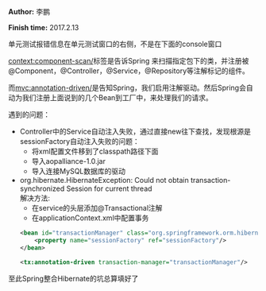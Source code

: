 **Author:** 李鹏   

**Finish time:** 2017.2.13    

单元测试报错信息在单元测试窗口的右侧，不是在下面的console窗口

<context:component-scan/>标签是告诉Spring 来扫描指定包下的类，并注册被@Component，@Controller，@Service，@Repository等注解标记的组件。

而<mvc:annotation-driven/>是告知Spring，我们启用注解驱动。然后Spring会自动为我们注册上面说到的几个Bean到工厂中，来处理我们的请求。

遇到的问题：
- Controller中的Service自动注入失败，通过直接new往下查找，发现根源是sessionFactory自动注入失败的问题：
    - 将xml配置文件移到了classpath路径下面
    - 导入aopalliance-1.0.jar
    - 导入连接MySQL数据库的驱动
- org.hibernate.HibernateException: Could not obtain transaction-synchronized Session for current thread   
 解决方法:
    - 在service的头层添加@Transactional注解
    - 在applicationContext.xml中配置事务
    ```xml
    <bean id="transactionManager" class="org.springframework.orm.hibernate4.HibernateTransactionManager">
	    <property name="sessionFactory" ref="sessionFactory"/>
	</bean>
	
	<tx:annotation-driven transaction-manager="transactionManager"/>
    ```

至此Spring整合Hibernate的坑总算填好了
